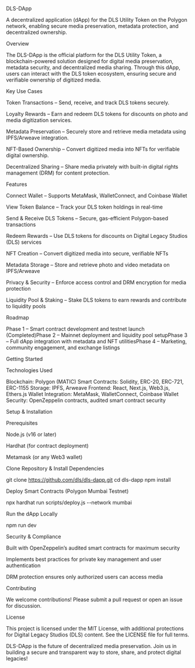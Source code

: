 DLS-DApp

A decentralized application (dApp) for the DLS Utility Token on the Polygon network, enabling secure media preservation, metadata protection, and decentralized ownership.

Overview

The DLS-DApp is the official platform for the DLS Utility Token, a blockchain-powered solution designed for digital media preservation, metadata security, and decentralized media sharing. Through this dApp, users can interact with the DLS token ecosystem, ensuring secure and verifiable ownership of digitized media.

Key Use Cases

Token Transactions – Send, receive, and track DLS tokens securely.

Loyalty Rewards – Earn and redeem DLS tokens for discounts on photo and media digitization services.

Metadata Preservation – Securely store and retrieve media metadata using IPFS/Arweave integration.

NFT-Based Ownership – Convert digitized media into NFTs for verifiable digital ownership.

Decentralized Sharing – Share media privately with built-in digital rights management (DRM) for content protection.

Features

Connect Wallet – Supports MetaMask, WalletConnect, and Coinbase Wallet

View Token Balance – Track your DLS token holdings in real-time

Send & Receive DLS Tokens – Secure, gas-efficient Polygon-based transactions

Redeem Rewards – Use DLS tokens for discounts on Digital Legacy Studios (DLS) services

NFT Creation – Convert digitized media into secure, verifiable NFTs

Metadata Storage – Store and retrieve photo and video metadata on IPFS/Arweave

Privacy & Security – Enforce access control and DRM encryption for media protection

Liquidity Pool & Staking – Stake DLS tokens to earn rewards and contribute to liquidity pools

Roadmap

Phase 1 – Smart contract development and testnet launch (Completed)Phase 2 – Mainnet deployment and liquidity pool setupPhase 3 – Full dApp integration with metadata and NFT utilitiesPhase 4 – Marketing, community engagement, and exchange listings

Getting Started

Technologies Used

Blockchain: Polygon (MATIC)
Smart Contracts: Solidity, ERC-20, ERC-721, ERC-1155
Storage: IPFS, Arweave
Frontend: React, Next.js, Web3.js, Ethers.js
Wallet Integration: MetaMask, WalletConnect, Coinbase Wallet
Security: OpenZeppelin contracts, audited smart contract security

Setup & Installation

Prerequisites

Node.js (v16 or later)

Hardhat (for contract deployment)

Metamask (or any Web3 wallet)

Clone Repository & Install Dependencies

git clone https://github.com/dls/dls-dapp.git
cd dls-dapp
npm install

Deploy Smart Contracts (Polygon Mumbai Testnet)

npx hardhat run scripts/deploy.js --network mumbai

Run the dApp Locally

npm run dev

Security & Compliance

Built with OpenZeppelin’s audited smart contracts for maximum security

Implements best practices for private key management and user authentication

DRM protection ensures only authorized users can access media

Contributing

We welcome contributions! Please submit a pull request or open an issue for discussion.

License

This project is licensed under the MIT License, with additional protections for Digital Legacy Studios (DLS) content. See the LICENSE file for full terms.

DLS-DApp is the future of decentralized media preservation. Join us in building a secure and transparent way to store, share, and protect digital legacies!


